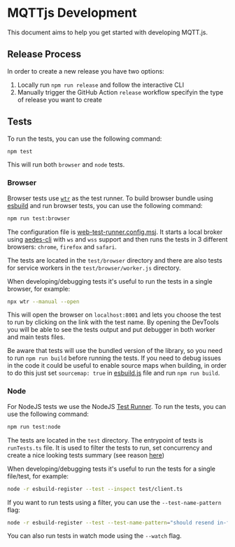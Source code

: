 # MQTTjs Development

This document aims to help you get started with developing MQTT.js.

## Release Process

In order to create a new release you have two options:

1. Locally run `npm run release` and follow the interactive CLI
2. Manually trigger the GitHub Action `release` workflow specifyin the type of release you want to create

## Tests

To run the tests, you can use the following command:

```sh
npm test
```

This will run both `browser` and `node` tests.

### Browser

Browser tests use [`wtr`](https://modern-web.dev/docs/test-runner/overview/) as the test runner. To build browser bundle using [esbuild](https://esbuild.github.io/) and run browser tests, you can use the following command:

```sh
npm run test:browser
```

The configuration file is [web-test-runner.config.msj](./web-test-runner.config.mjs). It starts a local broker using [aedes-cli](https://github.com/moscajs/aedes-cli) with `ws` and `wss` support and then runs the tests in 3 different browsers: `chrome`, `firefox` and `safari`.

The tests are located in the `test/browser` directory and there are also tests for service workers in the `test/browser/worker.js` directory.

When developing/debugging tests it's useful to run the tests in a single browser, for example:

```sh
npx wtr --manual --open
```

This will open the browser on `localhost:8001` and lets you choose the test to run by clicking on the link with the test name. By opening the DevTools you will be able to see the tests output and put debugger in both worker and main tests files.

Be aware that tests will use the bundled version of the library, so you need to run `npm run build` before running the tests. If you need to debug issues in the code it could be useful to enable source maps when building, in order to do this just set `sourcemap: true` in [esbuild.js](./esbuild.js) file and run `npm run build`.

### Node

For NodeJS tests we use the NodeJS [Test Runner](https://nodejs.org/api/test.html). To run the tests, you can use the following command:

```sh
npm run test:node
```

The tests are located in the `test` directory. The entrypoint of tests is `runTests.ts` file. It is used to filter the tests to run, set concurrency and create a nice looking tests summary (see reason [here](https://github.com/nodejs/help/issues/3902#issuecomment-1726033310))

When developing/debugging tests it's useful to run the tests for a single file/test, for example:

```sh
node -r esbuild-register --test --inspect test/client.ts
```

If you want to run tests using a filter, you can use the `--test-name-pattern` flag:

```sh
node -r esbuild-register --test --test-name-pattern="should resend in-flight QoS" --inspect test/client.ts
```

You can also run tests in watch mode using the `--watch` flag.
